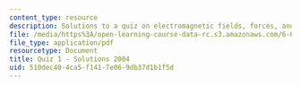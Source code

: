 ```yaml
---
content_type: resource
description: Solutions to a quiz on electromagnetic fields, forces, and motion.
file: /media/https%3A/open-learning-course-data-rc.s3.amazonaws.com/6-641-electromagnetic-fields-forces-and-motion-spring-2005/510dec404ca5f1417e069db37d1b1f5d_quiz1soln_s04.pdf
file_type: application/pdf
resourcetype: Document
title: Quiz 1 - Solutions 2004
uid: 510dec40-4ca5-f141-7e06-9db37d1b1f5d
---
```


